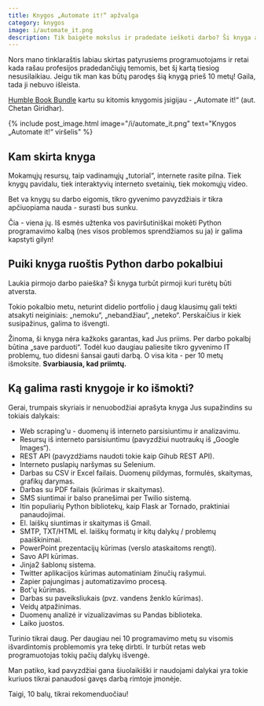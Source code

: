 ```yaml
---
title: Knygos „Automate it!“ apžvalga
category: knygos
image: i/automate_it.png
description: Tik baigėte mokslus ir pradedate ieškoti darbo? Ši knyga apie IT procesų automatizavimą su Python padės rimtai pasiruošti.
---
```


Nors mano tinklaraštis labiau skirtas patyrusiems programuotojams ir retai kada rašau profesijos pradedančiųjų temomis, bet šį kartą tiesiog nesusilaikiau. Jeigu tik man kas būtų parodęs šią knygą prieš 10 metų! Gaila, tada ji nebuvo išleista.

[Humble Book Bundle](https://www.humblebundle.com/books/devops-books?utm_source=www.jarmalavicius.lt) kartu su kitomis knygomis įsigijau - „Automate it!“ (aut. Chetan Giridhar).

{% include post_image.html image="/i/automate_it.png" text="Knygos „Automate it!“ viršelis" %}

## Kam skirta knyga

Mokamųjų resursų, taip vadinamųjų „tutorial“, internete rasite pilna. Tiek knygų pavidalu, tiek interaktyvių interneto svetainių, tiek mokomųjų video.

Bet va knygų su darbo eigomis, tikro gyvenimo pavyzdžiais ir tikra apčiuopiama nauda - surasti bus sunku.

Čia - viena jų. Iš esmės užtenka vos paviršutiniškai mokėti Python programavimo kalbą (nes visos problemos sprendžiamos su ja) ir galima kapstyti gilyn!

## Puiki knyga ruoštis Python darbo pokalbiui

Laukia pirmojo darbo paieška? Ši knyga turbūt pirmoji kuri turėtų būti atversta.

Tokio pokalbio metu, neturint didelio portfolio į daug klausimų gali tekti atsakyti neiginiais: „nemoku“, „nebandžiau“, „neteko“. Perskaičius ir kiek susipažinus, galima to išvengti.

Žinoma, ši knyga nėra kažkoks garantas, kad Jus priims. Per darbo pokalbį būtina „save parduoti“. Todėl kuo daugiau paliesite tikro gyvenimo IT problemų, tuo didesni šansai gauti darbą. O visa kita - per 10 metų išmoksite. **Svarbiausia, kad priimtų.**

## Ką galima rasti knygoje ir ko išmokti?

Gerai, trumpais skyriais ir nenuobodžiai aprašyta knyga Jus supažindins su tokiais dalykais:

* Web scraping'u - duomenų iš interneto parsisiuntimu ir analizavimu.
* Resursų iš interneto parsisiuntimu (pavyzdžiui nuotraukų iš „Google Images“).
* REST API (pavyzdžiams naudoti tokie kaip Gihub REST API).
* Interneto puslapių naršymas su Selenium.
* Darbas su CSV ir Excel failais. Duomenų pildymas, formulės, skaitymas, grafikų darymas.
* Darbas su PDF failais (kūrimas ir skaitymas).
* SMS siuntimai ir balso pranešimai per Twilio sistemą.
* Itin populiarių Python bibliotekų, kaip Flask ar Tornado, praktiniai panaudojimai.
* El. laiškų siuntimas ir skaitymas iš Gmail.
* SMTP, TXT/HTML el. laiškų formatų ir kitų dalykų / problemų paaiškinimai.
* PowerPoint prezentacijų kūrimas (verslo ataskaitoms rengti).
* Savo API kūrimas.
* Jinja2 šablonų sistema.
* Twitter aplikacijos kūrimas automatiniam žinučių rašymui.
* Zapier pajungimas į automatizavimo procesą.
* Bot'ų kūrimas.
* Darbas su paveiksliukais (pvz. vandens ženklo kūrimas).
* Veidų atpažinimas.
* Duomenų analizė ir vizualizavimas su Pandas biblioteka.
* Laiko juostos.

Turinio tikrai daug. Per daugiau nei 10 programavimo metų su visomis išvardintomis problemomis yra tekę dirbti. Ir turbūt retas web programuotojas tokių pačių dalykų išvengė.

Man patiko, kad pavyzdžiai gana šiuolaikiški ir naudojami dalykai yra tokie kuriuos tikrai panaudosi gavęs darbą rimtoje įmonėje.

Taigi, 10 balų, tikrai rekomenduočiau!
